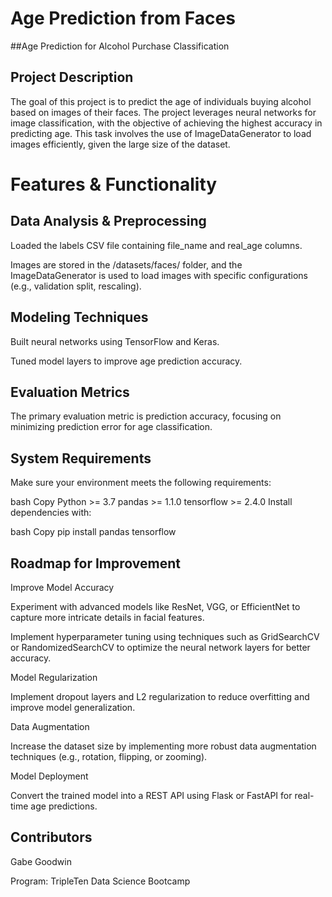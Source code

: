# Age Prediction from Faces
##Age Prediction for Alcohol Purchase Classification

## Project Description
The goal of this project is to predict the age of individuals buying alcohol based on images of their faces. The project leverages neural networks for image classification, with the objective of achieving the highest accuracy in predicting age. This task involves the use of ImageDataGenerator to load images efficiently, given the large size of the dataset.

# Features & Functionality
## Data Analysis & Preprocessing

Loaded the labels CSV file containing file_name and real_age columns.

Images are stored in the /datasets/faces/ folder, and the ImageDataGenerator is used to load images with specific configurations (e.g., validation split, rescaling).

## Modeling Techniques

Built neural networks using TensorFlow and Keras.

Tuned model layers to improve age prediction accuracy.

## Evaluation Metrics

The primary evaluation metric is prediction accuracy, focusing on minimizing prediction error for age classification.

## System Requirements
Make sure your environment meets the following requirements:

bash
Copy
Python >= 3.7
pandas >= 1.1.0
tensorflow >= 2.4.0
Install dependencies with:

bash
Copy
pip install pandas tensorflow

## Roadmap for Improvement

Improve Model Accuracy

Experiment with advanced models like ResNet, VGG, or EfficientNet to capture more intricate details in facial features.

Implement hyperparameter tuning using techniques such as GridSearchCV or RandomizedSearchCV to optimize the neural network layers for better accuracy.

Model Regularization

Implement dropout layers and L2 regularization to reduce overfitting and improve model generalization.

Data Augmentation

Increase the dataset size by implementing more robust data augmentation techniques (e.g., rotation, flipping, or zooming).

Model Deployment

Convert the trained model into a REST API using Flask or FastAPI for real-time age predictions.

## Contributors

Gabe Goodwin

Program: TripleTen Data Science Bootcamp
